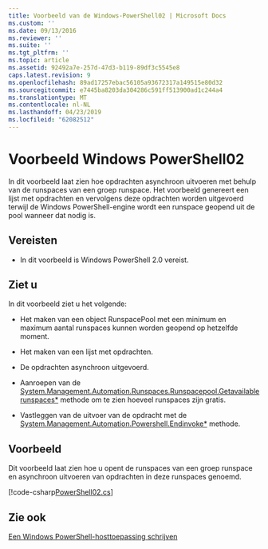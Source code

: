 ```yaml
---
title: Voorbeeld van de Windows-PowerShell02 | Microsoft Docs
ms.custom: ''
ms.date: 09/13/2016
ms.reviewer: ''
ms.suite: ''
ms.tgt_pltfrm: ''
ms.topic: article
ms.assetid: 92492a7e-257d-47d3-b119-89df3c5545e8
caps.latest.revision: 9
ms.openlocfilehash: 89ad17257ebac56105a93672317a149515e80d32
ms.sourcegitcommit: e7445ba8203da304286c591ff513900ad1c244a4
ms.translationtype: MT
ms.contentlocale: nl-NL
ms.lasthandoff: 04/23/2019
ms.locfileid: "62082512"
---
```

# <a name="windows-powershell02-sample"></a>Voorbeeld Windows PowerShell02

In dit voorbeeld laat zien hoe opdrachten asynchroon uitvoeren met behulp van de runspaces van een groep runspace. Het voorbeeld genereert een lijst met opdrachten en vervolgens deze opdrachten worden uitgevoerd terwijl de Windows PowerShell-engine wordt een runspace geopend uit de pool wanneer dat nodig is.

## <a name="requirements"></a>Vereisten

- In dit voorbeeld is Windows PowerShell 2.0 vereist.

## <a name="demonstrates"></a>Ziet u

In dit voorbeeld ziet u het volgende:

- Het maken van een object RunspacePool met een minimum en maximum aantal runspaces kunnen worden geopend op hetzelfde moment.

- Het maken van een lijst met opdrachten.

- De opdrachten asynchroon uitgevoerd.

- Aanroepen van de [System.Management.Automation.Runspaces.Runspacepool.Getavailablerunspaces*](/dotnet/api/System.Management.Automation.Runspaces.RunspacePool.GetAvailableRunspaces) methode om te zien hoeveel runspaces zijn gratis.

- Vastleggen van de uitvoer van de opdracht met de [System.Management.Automation.Powershell.Endinvoke*](/dotnet/api/System.Management.Automation.PowerShell.EndInvoke) methode.

## <a name="example"></a>Voorbeeld

Dit voorbeeld laat zien hoe u opent de runspaces van een groep runspace en asynchroon uitvoeren van opdrachten in deze runspaces genoemd.

[!code-csharp[PowerShell02.cs](../../powershell-sdk-samples/SDK-2.0/csharp/PowerShell02/PowerShell02.cs#L11-L96 "PowerShell02.cs")]

## <a name="see-also"></a>Zie ook

[Een Windows PowerShell-hosttoepassing schrijven](./writing-a-windows-powershell-host-application.md)